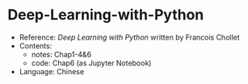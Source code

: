 # Deep-Learning-with-Python
- Reference: *Deep Learning with Python* written by Francois Chollet    
- Contents:
  - notes: Chap1-4&6
  - code: Chap6 (as Jupyter Notebook)
- Language: Chinese  
